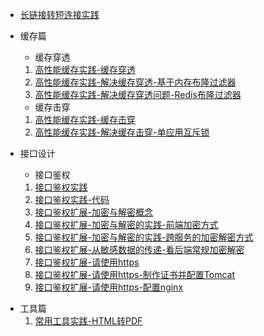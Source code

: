
- [长链接转短连接实践](./docs/business/长链接变短连接实践.md)

- 缓存篇

  * 缓存穿透

  1. [高性能缓存实践-缓存穿透](./docs/business/高性能缓存实践-缓存穿透.md)
  2. [高性能缓存实践-解决缓存穿透-基于内存布隆过滤器](./docs/business/高性能缓存实践-解决缓存穿透-基于内存布隆过滤器.md)
  3. [高性能缓存实践-解决缓存穿透问题-Redis布隆过滤器](./docs/business/高性能缓存实践-解决缓存穿透问题-Redis布隆过滤器.md)
  
  - 缓存击穿
  
  1. [高性能缓存实践-缓存击穿](./docs/business/高性能缓存实践-缓存击穿.md)
  2. [高性能缓存实践-解决缓存击穿-单应用互斥锁](./docs/business/高性能缓存实践-解决缓存击穿-单应用互斥锁.md)
  
- 接口设计

  * 接口鉴权

  1. [接口鉴权实践](./docs/business/接口鉴权实践.md)
  2. [接口鉴权实践-代码](./docs/business/接口鉴权实践-代码.md)
  3. [接口鉴权扩展-加密与解密概念](./docs/business/接口鉴权扩展-加密与解密概念.md)
  4. [接口鉴权扩展-加密与解密的实践-前端加密方式](./docs/business/接口鉴权扩展-加密与解密的实践-前端加密方式.md)
  5. [接口鉴权扩展-加密与解密的实践-跨服务的加密解密方式](./docs/business/接口鉴权扩展-加密与解密的实践-跨服务的加密解密方式.md)
  6. [接口鉴权扩展-从敏感数据的传递-看后端常规加密解密](./docs/business/接口鉴权扩展-从敏感数据的传递-看后端常规加密解密.md)
  7. [接口鉴权扩展-请使用https](./docs/business/接口鉴权扩展-请使用https.md)
  8. [接口鉴权扩展-请使用https-制作证书并配置Tomcat](./docs/business/接口鉴权扩展-请使用https-制作证书并配置Tomcat.md)
  9. [接口鉴权扩展-请使用https-配置nginx](./docs/business/接口鉴权扩展-请使用https-配置nginx.md)
* 工具篇
  1. [常用工具实践-HTML转PDF](./docs/business/常用工具实践-HTML转PDF.md)

